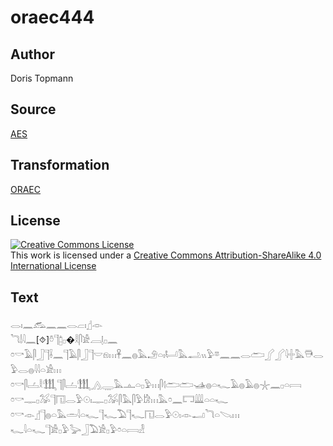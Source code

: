 # oraec444

## Author

Doris Topmann

## Source

[AES](https://github.com/simondschweitzer/aes)

## Transformation

[ORAEC](https://oraec.github.io/)

## License

<a rel="license" href="http://creativecommons.org/licenses/by-sa/4.0/"><img alt="Creative Commons License" style="border-width:0" src="https://i.creativecommons.org/l/by-sa/4.0/88x31.png" /></a><br />This work is licensed under a <a rel="license" href="http://creativecommons.org/licenses/by-sa/4.0/">Creative Commons Attribution-ShareAlike 4.0 International License</a>

## Text

𓂋𓏤𓈖𓃹𓈖𓈖𓂋𓐞𓏤𓊨𓁹<br>
𓆓𓌃𓇋𓈖[⯑]𓏊𓊹𓉺𓊪�𓎛𓋴𓀀𓐙𓊤𓊪𓈖<br>
𓏌𓎡𓄿𓋴𓃀𓊹𓌢𓈖𓊹𓄿𓋴𓃀𓊹𓎟𓁶𓏥𓋹𓈖𓐍𓅓𓄂𓏏𓏤𓂡𓅓𓂢𓏭𓅱𓎼𓈖𓈖𓂋𓂧𓂾𓂾𓇋𓏶𓅓𓇥𓂋𓅱𓂋𓐍𓇋𓇋𓏏𓀀𓏥<br>
𓏌𓎡𓋴𓐟𓎛𓃃𓊹𓋴𓐟𓃃𓂻𓇾𓅓𓊵𓏏𓊪𓅱𓏥𓋴𓊧𓂧𓂧𓊛𓐍𓏏𓆑𓄿𓐍𓄿𓐍𓇼𓈖𓊪𓏏𓇯<br>
𓏌𓎡𓊃𓊪𓅮𓊹𓉔𓂋𓅱𓇳𓏤𓊃𓊪𓅮𓋴𓅓𓋴𓅱𓀘𓏥𓅓𓏌𓈖𓉐𓇏𓏏𓏏𓆑<br>
𓏌𓎡𓁹𓊨𓊹𓐍𓏏𓅓𓏛𓇋𓏏𓆑𓊹𓆑𓅐𓊹𓆑𓉔𓂋𓅱𓇳𓏤𓁹𓂝𓆓𓏏𓌫𓏥<br>
𓆑𓇋𓏏𓆑𓊹𓀀𓊪𓅱𓅬𓃀𓅐𓀀𓊪𓅱𓏌𓏏𓇯𓁐<br>

